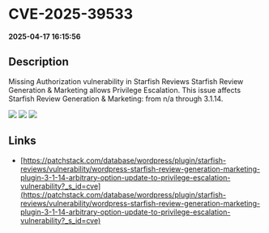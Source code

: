 # CVE-2025-39533

**2025-04-17 16:15:56**

## Description
Missing Authorization vulnerability in Starfish Reviews Starfish Review Generation & Marketing allows Privilege Escalation. This issue affects Starfish Review Generation & Marketing: from n/a through 3.1.14.

![](https://img.shields.io/static/v1?label=Score&message=8.8&color=red)
![](https://img.shields.io/static/v1?label=Severity&message=HIGH&color=red)
![](https://img.shields.io/static/v1?label=CWE&message=Auth&color=green)

## Links
- [https://patchstack.com/database/wordpress/plugin/starfish-reviews/vulnerability/wordpress-starfish-review-generation-marketing-plugin-3-1-14-arbitrary-option-update-to-privilege-escalation-vulnerability?_s_id=cve](https://patchstack.com/database/wordpress/plugin/starfish-reviews/vulnerability/wordpress-starfish-review-generation-marketing-plugin-3-1-14-arbitrary-option-update-to-privilege-escalation-vulnerability?_s_id=cve)
